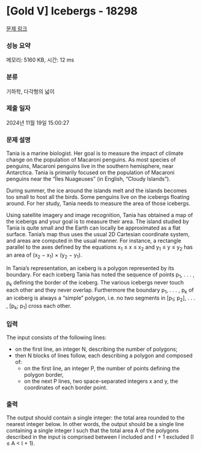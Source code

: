 # [Gold V] Icebergs - 18298 

[문제 링크](https://www.acmicpc.net/problem/18298) 

### 성능 요약

메모리: 5160 KB, 시간: 12 ms

### 분류

기하학, 다각형의 넓이

### 제출 일자

2024년 11월 19일 15:00:27

### 문제 설명

<p>Tania is a marine biologist. Her goal is to measure the impact of climate change on the population of Macaroni penguins. As most species of penguins, Macaroni penguins live in the southern hemisphere, near Antarctica. Tania is primarily focused on the population of Macaroni penguins near the “Îles Nuageuses” (in English, “Cloudy Islands”).</p>

<p>During summer, the ice around the islands melt and the islands becomes too small to host all the birds. Some penguins live on the icebergs floating around. For her study, Tania needs to measure the area of those icebergs.</p>

<p>Using satellite imagery and image recognition, Tania has obtained a map of the icebergs and your goal is to measure their area. The island studied by Tania is quite small and the Earth can locally be approximated as a flat surface. Tania’s map thus uses the usual 2D Cartesian coordinate system, and areas are computed in the usual manner. For instance, a rectangle parallel to the axes defined by the equations x<sub>1</sub> ≤ x ≤ x<sub>2</sub> and y<sub>1</sub> ≤ y ≤ y<sub>2</sub> has an area of (x<sub>2</sub> − x<sub>1</sub>) × (y<sub>2</sub> − y<sub>1</sub>).</p>

<p>In Tania’s representation, an iceberg is a polygon represented by its boundary. For each iceberg Tania has noted the sequence of points p<sub>1</sub>, . . . , p<sub>k</sub> defining the border of the iceberg. The various icebergs never touch each other and they never overlap. Furthermore the boundary p<sub>1</sub>, . . . , p<sub>k</sub> of an iceberg is always a “simple” polygon, i.e. no two segments in [p<sub>1</sub>; p<sub>2</sub>], . . . , [p<sub>k</sub>; p<sub>1</sub>] cross each other.</p>

### 입력 

 <p>The input consists of the following lines:</p>

<ul>
	<li>on the first line, an integer N, describing the number of polygons;</li>
	<li>then N blocks of lines follow, each describing a polygon and composed of:
	<ul>
		<li>on the first line, an integer P, the number of points defining the polygon border,</li>
		<li>on the next P lines, two space-separated integers x and y, the coordinates of each border point.</li>
	</ul>
	</li>
</ul>

### 출력 

 <p>The output should contain a single integer: the total area rounded to the nearest integer below. In other words, the output should be a single line containing a single integer I such that the total area A of the polygons described in the input is comprised between I included and I + 1 excluded (I ≤ A < I + 1).</p>

